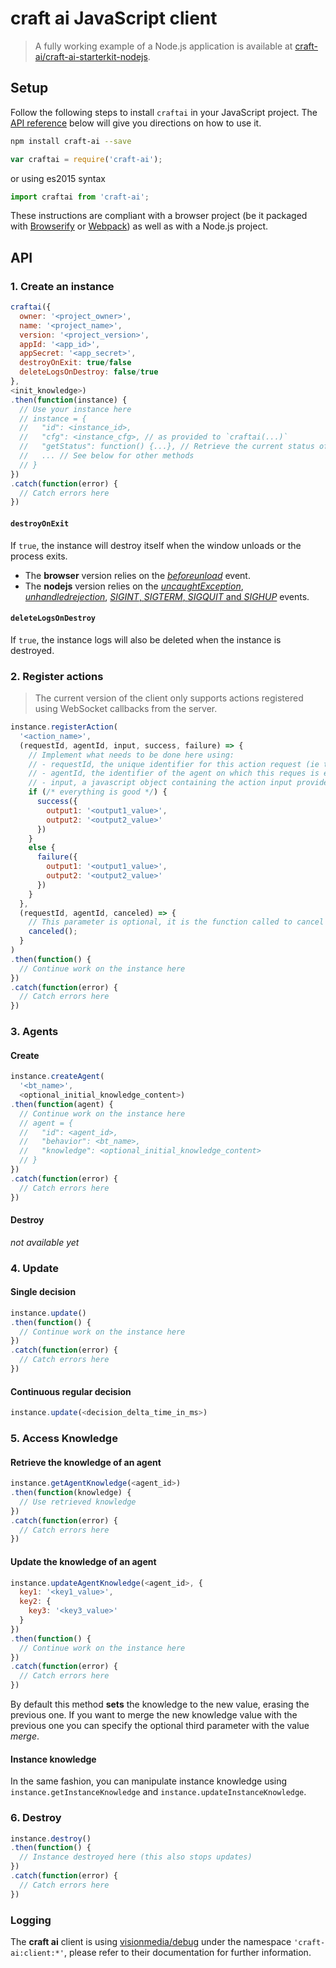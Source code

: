 # **craft ai** JavaScript client #

> A fully working example of a Node.js application is available at
[craft-ai/craft-ai-starterkit-nodejs](https://github.com/craft-ai/craft-ai-starterkit-nodejs).

## Setup ##

Follow the following steps to install `craftai` in your JavaScript project. The [API reference](#API) below will give you directions on how to use it.

```sh
npm install craft-ai --save
```

```js
var craftai = require('craft-ai');
```

or using es2015 syntax

```js
import craftai from 'craft-ai';
```

These instructions are compliant with a browser project (be it packaged with [Browserify](http://browserify.org) or [Webpack](http://webpack.github.io)) as well as with a Node.js project.

## API ##

### 1. Create an instance ###

````js
craftai({
  owner: '<project_owner>',
  name: '<project_name>',
  version: '<project_version>',
  appId: '<app_id>',
  appSecret: '<app_secret>',
  destroyOnExit: true/false
  deleteLogsOnDestroy: false/true
},
<init_knowledge>)
.then(function(instance) {
  // Use your instance here
  // instance = {
  //   "id": <instance_id>,
  //   "cfg": <instance_cfg>, // as provided to `craftai(...)`
  //   "getStatus": function() {...}, // Retrieve the current status of the instance
  //   ... // See below for other methods
  // }
})
.catch(function(error) {
  // Catch errors here
})
````

#### `destroyOnExit` ####

If `true`, the instance will destroy itself when the window unloads or the
process exits.

- The **browser** version relies on the
[_beforeunload_](https://developer.mozilla.org/en-US/docs/Web/Events/beforeunload)
event.
- The **nodejs** version relies on the
[_uncaughtException_](https://nodejs.org/api/process.html#process_event_uncaughtexception),
[_unhandledrejection_](https://nodejs.org/api/process.html#process_event_unhandledrejection),
[_SIGINT_, _SIGTERM_, _SIGQUIT_ and _SIGHUP_](https://nodejs.org/api/process.html#process_signal_events) events.

#### `deleteLogsOnDestroy` ####

If `true`, the instance logs will also be deleted when the instance is destroyed.


### 2. Register actions ###

> The current version of the client only supports actions registered using
WebSocket callbacks from the server.

````js
instance.registerAction(
  '<action_name>',
  (requestId, agentId, input, success, failure) => {
    // Implement what needs to be done here using:
    // - requestId, the unique identifier for this action request (ie this call),
    // - agentId, the identifier of the agent on which this reques is executed,
    // - input, a javascript object containing the action input provided in the Behavior Tree
    if (/* everything is good */) {
      success({
        output1: '<output1_value>',
        output2: '<output2_value>'
      })
    }
    else {
      failure({
        output1: '<output1_value>',
        output2: '<output2_value>'
      })
    }
  },
  (requestId, agentId, canceled) => {
    // This parameter is optional, it is the function called to cancel the action
    canceled();
  }
)
.then(function() {
  // Continue work on the instance here
})
.catch(function(error) {
  // Catch errors here
})
````

### 3. Agents ###

#### Create ####

````js
instance.createAgent(
  '<bt_name>',
  <optional_initial_knowledge_content>)
.then(function(agent) {
  // Continue work on the instance here
  // agent = {
  //   "id": <agent_id>,
  //   "behavior": <bt_name>,
  //   "knowledge": <optional_initial_knowledge_content>
  // }
})
.catch(function(error) {
  // Catch errors here
})
````

#### Destroy ####

_not available yet_

### 4. Update ###

#### Single decision ####

````js
instance.update()
.then(function() {
  // Continue work on the instance here
})
.catch(function(error) {
  // Catch errors here
})
````

#### Continuous regular decision ####

````js
instance.update(<decision_delta_time_in_ms>)
````

### 5. Access Knowledge ###

#### Retrieve the knowledge of an agent ####

````js
instance.getAgentKnowledge(<agent_id>)
.then(function(knowledge) {
  // Use retrieved knowledge
})
.catch(function(error) {
  // Catch errors here
})
````

#### Update the knowledge of an agent ####

````js
instance.updateAgentKnowledge(<agent_id>, {
  key1: '<key1_value>',
  key2: {
    key3: '<key3_value>'
  }
})
.then(function() {
  // Continue work on the instance here
})
.catch(function(error) {
  // Catch errors here
})
````

By default this method **sets** the knowledge to the new value, erasing the previous
one. If you want to merge the new knowledge value with the previous one you can
specify the optional third parameter with the value _merge_.

#### Instance knowledge ####

In the same fashion, you can manipulate instance knowledge using
`instance.getInstanceKnowledge` and `instance.updateInstanceKnowledge`.

### 6. Destroy ###

````js
instance.destroy()
.then(function() {
  // Instance destroyed here (this also stops updates)
})
.catch(function(error) {
  // Catch errors here
})
````

### Logging ###

The **craft ai** client is using
[visionmedia/debug](https://www.npmjs.com/package/debug) under the namespace
`'craft-ai:client:*'`, please refer to their documentation for further
information.
